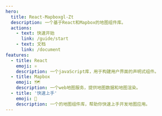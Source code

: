 ```yaml
---
hero:
  title: React-Mapboxgl-Zt
  description: 一个基于React和Mapbox的地图组件库。
  actions:
    - text: 快速开始
      link: /guide/start
    - text: 文档
      link: /document
features:
  - title: React
    emoji: ⚛️
    description: 一个javaScript库，用于构建用户界面的声明式组件。
  - title: Mapbox
    emoji: 🗺️
    description: 一个web地图服务，提供地图数据和地图渲染。
  - title: '快速上手'
    emoji: 🚀
    description: 一个的地图组件库，帮助你快速上手开发地图应用。
---
```

